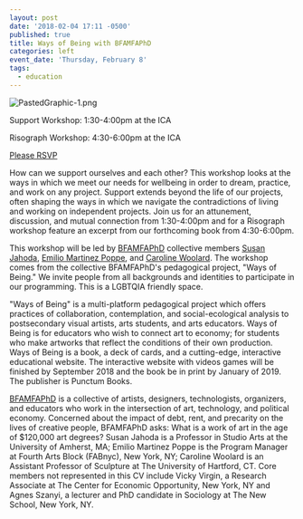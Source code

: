 ```yaml
---
layout: post
date: '2018-02-04 17:11 -0500'
published: true
title: Ways of Being with BFAMFAPhD
categories: left
event_date: 'Thursday, February 8'
tags:
  - education
---
```

![PastedGraphic-1.png]({{site.baseurl}}/assets/img/PastedGraphic-1.png)

Support Workshop: 1:30-4:00pm at the ICA

Risograph Workshop: 4:30-6:00pm at the ICA

[Please RSVP](https://www.facebook.com/events/1591081160970349/)

How can we support ourselves and each other? This workshop looks at the ways in which we meet our needs for wellbeing in order to dream, practice, and work on any project. Support extends beyond the life of our projects, often shaping the ways in which we navigate the contradictions of living and working on independent projects. Join us for an attunement, discussion, and mutual connection from 1:30-4:00pm and for a Risograph workshop feature an excerpt from our forthcoming book from 4:30-6:00pm. 

This workshop will be led by [BFAMFAPhD](http://bfamfaphd.com) collective members [Susan Jahoda](http://www.susanjahoda.com/), [Emilio Martinez Poppe](http://www.emilio.click/), and [Caroline Woolard](http://carolinewoolard.com/). The workshop comes from the collective BFAMFAPhD's pedagogical project, "Ways of Being." We invite people from all backgrounds and identities to participate in our programming. This is a LGBTQIA friendly space.

"Ways of Being" is a multi-platform pedagogical project which offers practices of collaboration, contemplation, and social-ecological analysis to postsecondary visual artists, arts students, and arts educators. Ways of Being is for educators who wish to connect art to economy; for students who make artworks that reflect the conditions of their own production. Ways of Being is a book, a deck of cards, and a cutting-edge, interactive educational website. The interactive website with videos games will be finished by September 2018 and the book be in print by January of 2019. The publisher is Punctum Books.

[BFAMFAPhD](/) is a collective of artists, designers, technologists, organizers, and educators who work in the intersection of art, technology, and political economy. Concerned about the impact of debt, rent, and precarity on the lives of creative people, BFAMFAPhD asks: What is a work of art in the age of $120,000 art degrees? Susan Jahoda is a Professor in Studio Arts at the University of Amherst, MA; Emilio Martinez Poppe is the Program Manager at Fourth Arts Block (FABnyc), New York, NY; Caroline Woolard is an Assistant Professor of Sculpture at The University of Hartford, CT. Core members not represented in this CV include Vicky Virgin, a Research Associate at The Center for Economic Opportunity, New York, NY and Agnes Szanyi, a lecturer and PhD candidate in Sociology at The New School, New York, NY.
